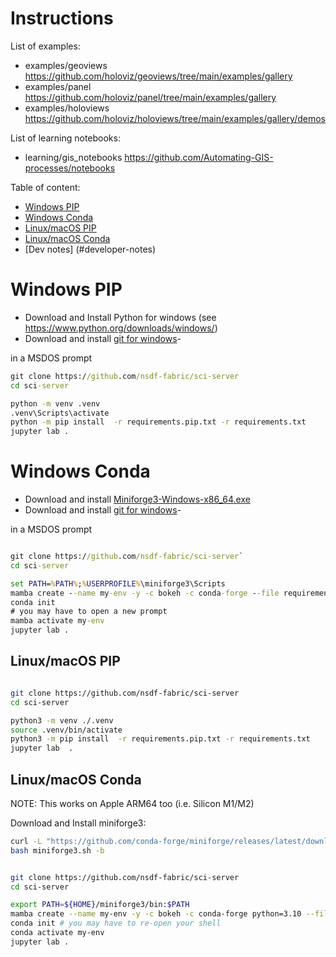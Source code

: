 # Instructions
 

List of examples:

- examples/geoviews      https://github.com/holoviz/geoviews/tree/main/examples/gallery
- examples/panel         https://github.com/holoviz/panel/tree/main/examples/gallery
- examples/holoviews     https://github.com/holoviz/holoviews/tree/main/examples/gallery/demos

List of learning notebooks:

- learning/gis_notebooks https://github.com/Automating-GIS-processes/notebooks

Table of content:

- [Windows PIP      ](#windows-pip)
- [Windows Conda    ](#windows-conda)
- [Linux/macOS PIP  ](#linux-macos-pip)
- [Linux/macOS Conda](#linux-macos-conda)
- [Dev notes]        (#developer-notes)


# Windows PIP

- Download and Install Python for windows (see https://www.python.org/downloads/windows/) 
- Download and install [git for windows](https://gitforwindows.org/)- 

in a MSDOS prompt

```bat
git clone https://github.com/nsdf-fabric/sci-server
cd sci-server

python -m venv .venv
.venv\Scripts\activate
python -m pip install  -r requirements.pip.txt -r requirements.txt
jupyter lab .
```

# Windows Conda

- Download and install [Miniforge3-Windows-x86_64.exe](https://github.com/conda-forge/miniforge/releases/latest/download/Miniforge3-Windows-x86_64.exe)
- Download and install [git for windows](https://gitforwindows.org/)- 

in a MSDOS prompt

```bat

git clone https://github.com/nsdf-fabric/sci-server`
cd sci-server

set PATH=%PATH%;%USERPROFILE%\miniforge3\Scripts
mamba create --name my-env -y -c bokeh -c conda-forge --file requirements.conda.txt --file requirements.txt
conda init
# you may have to open a new prompt
mamba activate my-env
jupyter lab .
```

## Linux/macOS PIP 

```bash

git clone https://github.com/nsdf-fabric/sci-server
cd sci-server

python3 -m venv ./.venv
source .venv/bin/activate
python3 -m pip install  -r requirements.pip.txt -r requirements.txt
jupyter lab  .
```

## Linux/macOS Conda

NOTE: This works on Apple ARM64 too (i.e. Silicon M1/M2)

Download and Install miniforge3:

```bash
curl -L "https://github.com/conda-forge/miniforge/releases/latest/download/Miniforge3-$(uname)-$(uname -m).sh" -o miniforge3.sh 
bash miniforge3.sh -b
```

```bash

git clone https://github.com/nsdf-fabric/sci-server
cd sci-server

export PATH=${HOME}/miniforge3/bin:$PATH
mamba create --name my-env -y -c bokeh -c conda-forge python=3.10 --file requirements.conda.txt --file requirements.txt
conda init # you may have to re-open your shell 
conda activate my-env
jupyter lab .
```

